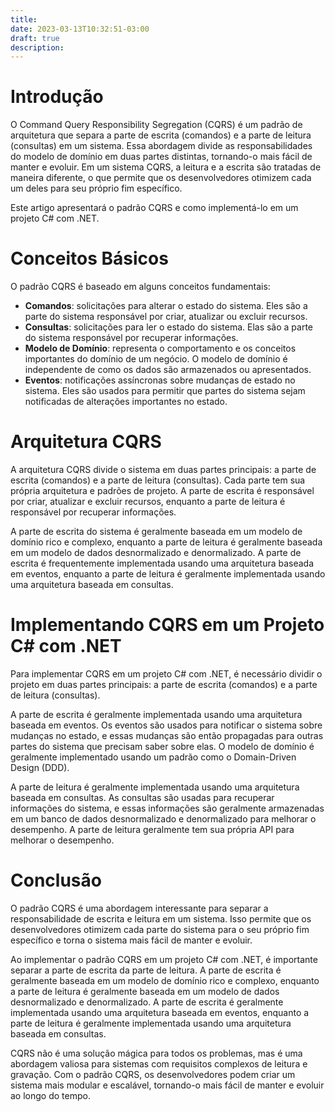 ```yaml
---
title:
date: 2023-03-13T10:32:51-03:00
draft: true
description:
---
```


# **Introdução**

O Command Query Responsibility Segregation (CQRS) é um padrão de arquitetura que separa a parte de escrita (comandos) e a parte de leitura (consultas) em um sistema. Essa abordagem divide as responsabilidades do modelo de domínio em duas partes distintas, tornando-o mais fácil de manter e evoluir. Em um sistema CQRS, a leitura e a escrita são tratadas de maneira diferente, o que permite que os desenvolvedores otimizem cada um deles para seu próprio fim específico.

Este artigo apresentará o padrão CQRS e como implementá-lo em um projeto C# com .NET.

# **Conceitos Básicos**

O padrão CQRS é baseado em alguns conceitos fundamentais:

- **Comandos**: solicitações para alterar o estado do sistema. Eles são a parte do sistema responsável por criar, atualizar ou excluir recursos.
- **Consultas**: solicitações para ler o estado do sistema. Elas são a parte do sistema responsável por recuperar informações.
- **Modelo de Domínio**: representa o comportamento e os conceitos importantes do domínio de um negócio. O modelo de domínio é independente de como os dados são armazenados ou apresentados.
- **Eventos**: notificações assíncronas sobre mudanças de estado no sistema. Eles são usados para permitir que partes do sistema sejam notificadas de alterações importantes no estado.

# **Arquitetura CQRS**

A arquitetura CQRS divide o sistema em duas partes principais: a parte de escrita (comandos) e a parte de leitura (consultas). Cada parte tem sua própria arquitetura e padrões de projeto. A parte de escrita é responsável por criar, atualizar e excluir recursos, enquanto a parte de leitura é responsável por recuperar informações.

A parte de escrita do sistema é geralmente baseada em um modelo de domínio rico e complexo, enquanto a parte de leitura é geralmente baseada em um modelo de dados desnormalizado e denormalizado. A parte de escrita é frequentemente implementada usando uma arquitetura baseada em eventos, enquanto a parte de leitura é geralmente implementada usando uma arquitetura baseada em consultas.

# **Implementando CQRS em um Projeto C# com .NET**

Para implementar CQRS em um projeto C# com .NET, é necessário dividir o projeto em duas partes principais: a parte de escrita (comandos) e a parte de leitura (consultas).

A parte de escrita é geralmente implementada usando uma arquitetura baseada em eventos. Os eventos são usados para notificar o sistema sobre mudanças no estado, e essas mudanças são então propagadas para outras partes do sistema que precisam saber sobre elas. O modelo de domínio é geralmente implementado usando um padrão como o Domain-Driven Design (DDD).

A parte de leitura é geralmente implementada usando uma arquitetura baseada em consultas. As consultas são usadas para recuperar informações do sistema, e essas informações são geralmente armazenadas em um banco de dados desnormalizado e denormalizado para melhorar o desempenho. A parte de leitura geralmente tem sua própria API para melhorar o desempenho.

# **Conclusão**

O padrão CQRS é uma abordagem interessante para separar a responsabilidade de escrita e leitura em um sistema. Isso permite que os desenvolvedores otimizem cada parte do sistema para o seu próprio fim específico e torna o sistema mais fácil de manter e evoluir.

Ao implementar o padrão CQRS em um projeto C# com .NET, é importante separar a parte de escrita da parte de leitura. A parte de escrita é geralmente baseada em um modelo de domínio rico e complexo, enquanto a parte de leitura é geralmente baseada em um modelo de dados desnormalizado e denormalizado. A parte de escrita é geralmente implementada usando uma arquitetura baseada em eventos, enquanto a parte de leitura é geralmente implementada usando uma arquitetura baseada em consultas.

CQRS não é uma solução mágica para todos os problemas, mas é uma abordagem valiosa para sistemas com requisitos complexos de leitura e gravação. Com o padrão CQRS, os desenvolvedores podem criar um sistema mais modular e escalável, tornando-o mais fácil de manter e evoluir ao longo do tempo.
